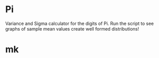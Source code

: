 # Pi

Variance and Sigma calculator for the digits of Pi.
Run the script to see graphs of sample mean values create well formed distributions! 

# mk 
